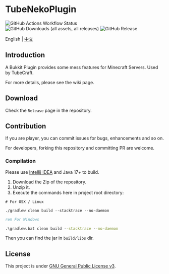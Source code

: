 # TubeNekoPlugin

![GitHub Actions Workflow Status](https://img.shields.io/github/actions/workflow/status/MrCraftTeamMC/TubeNekoPlugin/ci.yml)
![GitHub Downloads (all assets, all releases)](https://img.shields.io/github/downloads/MrCraftTeamMC/TubeNekoPlugin/total)
![GitHub Release](https://img.shields.io/github/v/release/MrCraftTeamMC/TubeNekoPlugin)

English | [中文](./Readme_cn.md)

## Introduction
A Bukkit Plugin provides some mess features for Minecraft Servers. Used by TubeCraft.

For more details, please see the wiki page.

## Download
Check the `Release` page in the repository.

## Contribution
If you are player, you can commit issues for bugs, enhancements and so on.

For developers, forking this repository and committing PR are welcome.

### Compilation
Please use [Intellij IDEA](https://www.jetbrains.com/idea) and Java 17+ to build.

1. Download the Zip of the repository.
2. Unzip it.
3. Execute the commands here in project root directory:
```shell
# For OSX / Linux

./gradlew clean build --stacktrace --no-daemon
```

```bat
rem For Windows

.\gradlew.bat clean build --stacktrace --no-daemon
```

Then you can find the jar in `build/libs` dir.

## License
This project is under [GNU General Public License v3](./LICENSE).
